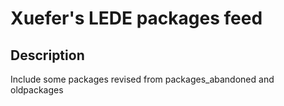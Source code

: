# Xuefer's LEDE packages feed

## Description

Include some packages revised from packages_abandoned and oldpackages
